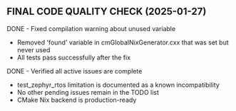 

## FINAL CODE QUALITY CHECK (2025-01-27)

DONE - Fixed compilation warning about unused variable
  - Removed 'found' variable in cmGlobalNixGenerator.cxx that was set but never used
  - All tests pass successfully after the fix

DONE - Verified all active issues are complete
  - test_zephyr_rtos limitation is documented as a known incompatibility
  - No other pending issues remain in the TODO list
  - CMake Nix backend is production-ready
